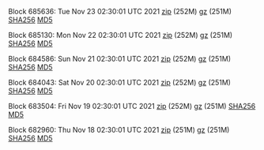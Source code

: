 Block 685636: Tue Nov 23 02:30:01 UTC 2021 [zip](https://files.01coin.io/mainnet/2021-11-23/bootstrap.dat.zip) (252M) [gz](https://files.01coin.io/mainnet/2021-11-23/bootstrap.dat.tar.gz) (251M) [SHA256](https://files.01coin.io/mainnet/2021-11-23/sha256.txt) [MD5](https://files.01coin.io/mainnet/2021-11-23/md5.txt)

Block 685130: Mon Nov 22 02:30:01 UTC 2021 [zip](https://files.01coin.io/mainnet/2021-11-22/bootstrap.dat.zip) (252M) [gz](https://files.01coin.io/mainnet/2021-11-22/bootstrap.dat.tar.gz) (251M) [SHA256](https://files.01coin.io/mainnet/2021-11-22/sha256.txt) [MD5](https://files.01coin.io/mainnet/2021-11-22/md5.txt)

Block 684586: Sun Nov 21 02:30:01 UTC 2021 [zip](https://files.01coin.io/mainnet/2021-11-21/bootstrap.dat.zip) (252M) [gz](https://files.01coin.io/mainnet/2021-11-21/bootstrap.dat.tar.gz) (251M) [SHA256](https://files.01coin.io/mainnet/2021-11-21/sha256.txt) [MD5](https://files.01coin.io/mainnet/2021-11-21/md5.txt)

Block 684043: Sat Nov 20 02:30:01 UTC 2021 [zip](https://files.01coin.io/mainnet/2021-11-20/bootstrap.dat.zip) (252M) [gz](https://files.01coin.io/mainnet/2021-11-20/bootstrap.dat.tar.gz) (251M) [SHA256](https://files.01coin.io/mainnet/2021-11-20/sha256.txt) [MD5](https://files.01coin.io/mainnet/2021-11-20/md5.txt)

Block 683504: Fri Nov 19 02:30:01 UTC 2021 [zip](https://files.01coin.io/mainnet/2021-11-19/bootstrap.dat.zip) (252M) [gz](https://files.01coin.io/mainnet/2021-11-19/bootstrap.dat.tar.gz) (251M) [SHA256](https://files.01coin.io/mainnet/2021-11-19/sha256.txt) [MD5](https://files.01coin.io/mainnet/2021-11-19/md5.txt)

Block 682960: Thu Nov 18 02:30:01 UTC 2021 [zip](https://files.01coin.io/mainnet/2021-11-18/bootstrap.dat.zip) (251M) [gz](https://files.01coin.io/mainnet/2021-11-18/bootstrap.dat.tar.gz) (251M) [SHA256](https://files.01coin.io/mainnet/2021-11-18/sha256.txt) [MD5](https://files.01coin.io/mainnet/2021-11-18/md5.txt)
